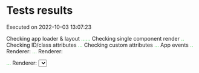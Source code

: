# Tests results
Executed on 2022-10-03 13:07:23

Checking app loader & layout <span style="color: #2ECC40">.</span><span style="color: #2ECC40">.</span><span style="color: #2ECC40">.</span><span style="color: #2ECC40">.</span><span style="color: #2ECC40">.</span><span style="color: #2ECC40">.</span>
Checking single component render <span style="color: #2ECC40">.</span><span style="color: #2ECC40">.</span>
Checking ID/class attributes <span style="color: #2ECC40">.</span><span style="color: #2ECC40">.</span><span style="color: #2ECC40">.</span>
Checking custom attributes <span style="color: #2ECC40">.</span><span style="color: #2ECC40">.</span><span style="color: #2ECC40">.</span>
App events <span style="color: #2ECC40">.</span><span style="color: #2ECC40">.</span>
Renderer: <a> <span style="color: #2ECC40">.</span><span style="color: #2ECC40">.</span><span style="color: #2ECC40">.</span>
Renderer: <form> <span style="color: #2ECC40">.</span><span style="color: #2ECC40">.</span><span style="color: #2ECC40">.</span>
Renderer: <select> <span style="color: #2ECC40">.</span><span style="color: #2ECC40">.</span><span style="color: #2ECC40">.</span><span style="color: #2ECC40">.</span><span style="color: #2ECC40">.</span><span style="color: #2ECC40">.</span><span style="color: #2ECC40">.</span>
Custom renderer <span style="color: #2ECC40">.</span><span style="color: #2ECC40">.</span>
Custom renderer <span style="color: #2ECC40">.</span><span style="color: #2ECC40">.</span><span style="color: #2ECC40">.</span>
Endpoint helper <span style="color: #2ECC40">.</span>
Files collector <span style="color: #2ECC40">.</span><span style="color: #2ECC40">.</span>

Done, <span style="color: #2ECC40">37</span> checks are ok

